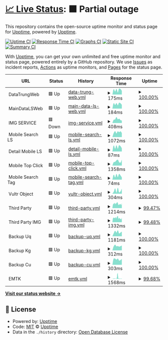 # [📈 Live Status](https://status.appixi.net): <!--live status--> **🟧 Partial outage**

This repository contains the open-source uptime monitor and status page for [Upptime](https://upptime.js.org), powered by [Upptime](https://github.com/upptime/upptime).

[![Uptime CI](https://github.com/uzumaki258/status/workflows/Uptime%20CI/badge.svg)](https://github.com/uzumaki258/status/actions?query=workflow%3A%22Uptime+CI%22)
[![Response Time CI](https://github.com/uzumaki258/status/workflows/Response%20Time%20CI/badge.svg)](https://github.com/uzumaki258/status/actions?query=workflow%3A%22Response+Time+CI%22)
[![Graphs CI](https://github.com/uzumaki258/status/workflows/Graphs%20CI/badge.svg)](https://github.com/uzumaki258/status/actions?query=workflow%3A%22Graphs+CI%22)
[![Static Site CI](https://github.com/uzumaki258/status/workflows/Static%20Site%20CI/badge.svg)](https://github.com/uzumaki258/status/actions?query=workflow%3A%22Static+Site+CI%22)
[![Summary CI](https://github.com/uzumaki258/status/workflows/Summary%20CI/badge.svg)](https://github.com/uzumaki258/status/actions?query=workflow%3A%22Summary+CI%22)

With [Upptime](https://upptime.js.org), you can get your own unlimited and free uptime monitor and status page, powered entirely by a GitHub repository. We use [Issues](https://github.com/upptime/upptime/issues) as incident reports, [Actions](https://github.com/uzumaki258/status/actions) as uptime monitors, and [Pages](https://status.appixi.net) for the status page.

<!--start: status pages-->
<!-- This summary is generated by Upptime (https://github.com/upptime/upptime) -->
<!-- Do not edit this manually, your changes will be overwritten -->
<!-- prettier-ignore -->
| URL | Status | History | Response Time | Uptime |
| --- | ------ | ------- | ------------- | ------ |
| <img alt="" src="https://icons.duckduckgo.com/ip3/null.ico" height="13"> DataTrungWeb | 🟩 Up | [data-trung-web.yml](https://github.com/uzumaki258/status/commits/HEAD/history/data-trung-web.yml) | <details><summary><img alt="Response time graph" src="./graphs/data-trung-web/response-time-week.png" height="20"> 175ms</summary><br><a href="https://status.appixi.net/history/data-trung-web"><img alt="Response time 205" src="https://img.shields.io/endpoint?url=https%3A%2F%2Fraw.githubusercontent.com%2Fuzumaki258%2Fstatus%2FHEAD%2Fapi%2Fdata-trung-web%2Fresponse-time.json"></a><br><a href="https://status.appixi.net/history/data-trung-web"><img alt="24-hour response time 145" src="https://img.shields.io/endpoint?url=https%3A%2F%2Fraw.githubusercontent.com%2Fuzumaki258%2Fstatus%2FHEAD%2Fapi%2Fdata-trung-web%2Fresponse-time-day.json"></a><br><a href="https://status.appixi.net/history/data-trung-web"><img alt="7-day response time 175" src="https://img.shields.io/endpoint?url=https%3A%2F%2Fraw.githubusercontent.com%2Fuzumaki258%2Fstatus%2FHEAD%2Fapi%2Fdata-trung-web%2Fresponse-time-week.json"></a><br><a href="https://status.appixi.net/history/data-trung-web"><img alt="30-day response time 215" src="https://img.shields.io/endpoint?url=https%3A%2F%2Fraw.githubusercontent.com%2Fuzumaki258%2Fstatus%2FHEAD%2Fapi%2Fdata-trung-web%2Fresponse-time-month.json"></a><br><a href="https://status.appixi.net/history/data-trung-web"><img alt="1-year response time 208" src="https://img.shields.io/endpoint?url=https%3A%2F%2Fraw.githubusercontent.com%2Fuzumaki258%2Fstatus%2FHEAD%2Fapi%2Fdata-trung-web%2Fresponse-time-year.json"></a></details> | <details><summary><a href="https://status.appixi.net/history/data-trung-web">100.00%</a></summary><a href="https://status.appixi.net/history/data-trung-web"><img alt="All-time uptime 100.00%" src="https://img.shields.io/endpoint?url=https%3A%2F%2Fraw.githubusercontent.com%2Fuzumaki258%2Fstatus%2FHEAD%2Fapi%2Fdata-trung-web%2Fuptime.json"></a><br><a href="https://status.appixi.net/history/data-trung-web"><img alt="24-hour uptime 100.00%" src="https://img.shields.io/endpoint?url=https%3A%2F%2Fraw.githubusercontent.com%2Fuzumaki258%2Fstatus%2FHEAD%2Fapi%2Fdata-trung-web%2Fuptime-day.json"></a><br><a href="https://status.appixi.net/history/data-trung-web"><img alt="7-day uptime 100.00%" src="https://img.shields.io/endpoint?url=https%3A%2F%2Fraw.githubusercontent.com%2Fuzumaki258%2Fstatus%2FHEAD%2Fapi%2Fdata-trung-web%2Fuptime-week.json"></a><br><a href="https://status.appixi.net/history/data-trung-web"><img alt="30-day uptime 100.00%" src="https://img.shields.io/endpoint?url=https%3A%2F%2Fraw.githubusercontent.com%2Fuzumaki258%2Fstatus%2FHEAD%2Fapi%2Fdata-trung-web%2Fuptime-month.json"></a><br><a href="https://status.appixi.net/history/data-trung-web"><img alt="1-year uptime 100.00%" src="https://img.shields.io/endpoint?url=https%3A%2F%2Fraw.githubusercontent.com%2Fuzumaki258%2Fstatus%2FHEAD%2Fapi%2Fdata-trung-web%2Fuptime-year.json"></a></details>
| <img alt="" src="https://icons.duckduckgo.com/ip3/null.ico" height="13"> MainDataLSWeb | 🟩 Up | [main-data-ls-web.yml](https://github.com/uzumaki258/status/commits/HEAD/history/main-data-ls-web.yml) | <details><summary><img alt="Response time graph" src="./graphs/main-data-ls-web/response-time-week.png" height="20"> 184ms</summary><br><a href="https://status.appixi.net/history/main-data-ls-web"><img alt="Response time 211" src="https://img.shields.io/endpoint?url=https%3A%2F%2Fraw.githubusercontent.com%2Fuzumaki258%2Fstatus%2FHEAD%2Fapi%2Fmain-data-ls-web%2Fresponse-time.json"></a><br><a href="https://status.appixi.net/history/main-data-ls-web"><img alt="24-hour response time 148" src="https://img.shields.io/endpoint?url=https%3A%2F%2Fraw.githubusercontent.com%2Fuzumaki258%2Fstatus%2FHEAD%2Fapi%2Fmain-data-ls-web%2Fresponse-time-day.json"></a><br><a href="https://status.appixi.net/history/main-data-ls-web"><img alt="7-day response time 184" src="https://img.shields.io/endpoint?url=https%3A%2F%2Fraw.githubusercontent.com%2Fuzumaki258%2Fstatus%2FHEAD%2Fapi%2Fmain-data-ls-web%2Fresponse-time-week.json"></a><br><a href="https://status.appixi.net/history/main-data-ls-web"><img alt="30-day response time 217" src="https://img.shields.io/endpoint?url=https%3A%2F%2Fraw.githubusercontent.com%2Fuzumaki258%2Fstatus%2FHEAD%2Fapi%2Fmain-data-ls-web%2Fresponse-time-month.json"></a><br><a href="https://status.appixi.net/history/main-data-ls-web"><img alt="1-year response time 216" src="https://img.shields.io/endpoint?url=https%3A%2F%2Fraw.githubusercontent.com%2Fuzumaki258%2Fstatus%2FHEAD%2Fapi%2Fmain-data-ls-web%2Fresponse-time-year.json"></a></details> | <details><summary><a href="https://status.appixi.net/history/main-data-ls-web">100.00%</a></summary><a href="https://status.appixi.net/history/main-data-ls-web"><img alt="All-time uptime 99.98%" src="https://img.shields.io/endpoint?url=https%3A%2F%2Fraw.githubusercontent.com%2Fuzumaki258%2Fstatus%2FHEAD%2Fapi%2Fmain-data-ls-web%2Fuptime.json"></a><br><a href="https://status.appixi.net/history/main-data-ls-web"><img alt="24-hour uptime 100.00%" src="https://img.shields.io/endpoint?url=https%3A%2F%2Fraw.githubusercontent.com%2Fuzumaki258%2Fstatus%2FHEAD%2Fapi%2Fmain-data-ls-web%2Fuptime-day.json"></a><br><a href="https://status.appixi.net/history/main-data-ls-web"><img alt="7-day uptime 100.00%" src="https://img.shields.io/endpoint?url=https%3A%2F%2Fraw.githubusercontent.com%2Fuzumaki258%2Fstatus%2FHEAD%2Fapi%2Fmain-data-ls-web%2Fuptime-week.json"></a><br><a href="https://status.appixi.net/history/main-data-ls-web"><img alt="30-day uptime 100.00%" src="https://img.shields.io/endpoint?url=https%3A%2F%2Fraw.githubusercontent.com%2Fuzumaki258%2Fstatus%2FHEAD%2Fapi%2Fmain-data-ls-web%2Fuptime-month.json"></a><br><a href="https://status.appixi.net/history/main-data-ls-web"><img alt="1-year uptime 100.00%" src="https://img.shields.io/endpoint?url=https%3A%2F%2Fraw.githubusercontent.com%2Fuzumaki258%2Fstatus%2FHEAD%2Fapi%2Fmain-data-ls-web%2Fuptime-year.json"></a></details>
| <img alt="" src="https://icons.duckduckgo.com/ip3/null.ico" height="13"> IMG SERVICE | 🟥 Down | [img-service.yml](https://github.com/uzumaki258/status/commits/HEAD/history/img-service.yml) | <details><summary><img alt="Response time graph" src="./graphs/img-service/response-time-week.png" height="20"> 408ms</summary><br><a href="https://status.appixi.net/history/img-service"><img alt="Response time 541" src="https://img.shields.io/endpoint?url=https%3A%2F%2Fraw.githubusercontent.com%2Fuzumaki258%2Fstatus%2FHEAD%2Fapi%2Fimg-service%2Fresponse-time.json"></a><br><a href="https://status.appixi.net/history/img-service"><img alt="24-hour response time 265" src="https://img.shields.io/endpoint?url=https%3A%2F%2Fraw.githubusercontent.com%2Fuzumaki258%2Fstatus%2FHEAD%2Fapi%2Fimg-service%2Fresponse-time-day.json"></a><br><a href="https://status.appixi.net/history/img-service"><img alt="7-day response time 408" src="https://img.shields.io/endpoint?url=https%3A%2F%2Fraw.githubusercontent.com%2Fuzumaki258%2Fstatus%2FHEAD%2Fapi%2Fimg-service%2Fresponse-time-week.json"></a><br><a href="https://status.appixi.net/history/img-service"><img alt="30-day response time 545" src="https://img.shields.io/endpoint?url=https%3A%2F%2Fraw.githubusercontent.com%2Fuzumaki258%2Fstatus%2FHEAD%2Fapi%2Fimg-service%2Fresponse-time-month.json"></a><br><a href="https://status.appixi.net/history/img-service"><img alt="1-year response time 544" src="https://img.shields.io/endpoint?url=https%3A%2F%2Fraw.githubusercontent.com%2Fuzumaki258%2Fstatus%2FHEAD%2Fapi%2Fimg-service%2Fresponse-time-year.json"></a></details> | <details><summary><a href="https://status.appixi.net/history/img-service">100.00%</a></summary><a href="https://status.appixi.net/history/img-service"><img alt="All-time uptime 99.97%" src="https://img.shields.io/endpoint?url=https%3A%2F%2Fraw.githubusercontent.com%2Fuzumaki258%2Fstatus%2FHEAD%2Fapi%2Fimg-service%2Fuptime.json"></a><br><a href="https://status.appixi.net/history/img-service"><img alt="24-hour uptime 99.99%" src="https://img.shields.io/endpoint?url=https%3A%2F%2Fraw.githubusercontent.com%2Fuzumaki258%2Fstatus%2FHEAD%2Fapi%2Fimg-service%2Fuptime-day.json"></a><br><a href="https://status.appixi.net/history/img-service"><img alt="7-day uptime 100.00%" src="https://img.shields.io/endpoint?url=https%3A%2F%2Fraw.githubusercontent.com%2Fuzumaki258%2Fstatus%2FHEAD%2Fapi%2Fimg-service%2Fuptime-week.json"></a><br><a href="https://status.appixi.net/history/img-service"><img alt="30-day uptime 99.95%" src="https://img.shields.io/endpoint?url=https%3A%2F%2Fraw.githubusercontent.com%2Fuzumaki258%2Fstatus%2FHEAD%2Fapi%2Fimg-service%2Fuptime-month.json"></a><br><a href="https://status.appixi.net/history/img-service"><img alt="1-year uptime 99.99%" src="https://img.shields.io/endpoint?url=https%3A%2F%2Fraw.githubusercontent.com%2Fuzumaki258%2Fstatus%2FHEAD%2Fapi%2Fimg-service%2Fuptime-year.json"></a></details>
| <img alt="" src="https://icons.duckduckgo.com/ip3/null.ico" height="13"> Mobile Search LS | 🟩 Up | [mobile-search-ls.yml](https://github.com/uzumaki258/status/commits/HEAD/history/mobile-search-ls.yml) | <details><summary><img alt="Response time graph" src="./graphs/mobile-search-ls/response-time-week.png" height="20"> 1072ms</summary><br><a href="https://status.appixi.net/history/mobile-search-ls"><img alt="Response time 829" src="https://img.shields.io/endpoint?url=https%3A%2F%2Fraw.githubusercontent.com%2Fuzumaki258%2Fstatus%2FHEAD%2Fapi%2Fmobile-search-ls%2Fresponse-time.json"></a><br><a href="https://status.appixi.net/history/mobile-search-ls"><img alt="24-hour response time 888" src="https://img.shields.io/endpoint?url=https%3A%2F%2Fraw.githubusercontent.com%2Fuzumaki258%2Fstatus%2FHEAD%2Fapi%2Fmobile-search-ls%2Fresponse-time-day.json"></a><br><a href="https://status.appixi.net/history/mobile-search-ls"><img alt="7-day response time 1072" src="https://img.shields.io/endpoint?url=https%3A%2F%2Fraw.githubusercontent.com%2Fuzumaki258%2Fstatus%2FHEAD%2Fapi%2Fmobile-search-ls%2Fresponse-time-week.json"></a><br><a href="https://status.appixi.net/history/mobile-search-ls"><img alt="30-day response time 508" src="https://img.shields.io/endpoint?url=https%3A%2F%2Fraw.githubusercontent.com%2Fuzumaki258%2Fstatus%2FHEAD%2Fapi%2Fmobile-search-ls%2Fresponse-time-month.json"></a><br><a href="https://status.appixi.net/history/mobile-search-ls"><img alt="1-year response time 553" src="https://img.shields.io/endpoint?url=https%3A%2F%2Fraw.githubusercontent.com%2Fuzumaki258%2Fstatus%2FHEAD%2Fapi%2Fmobile-search-ls%2Fresponse-time-year.json"></a></details> | <details><summary><a href="https://status.appixi.net/history/mobile-search-ls">100.00%</a></summary><a href="https://status.appixi.net/history/mobile-search-ls"><img alt="All-time uptime 63.28%" src="https://img.shields.io/endpoint?url=https%3A%2F%2Fraw.githubusercontent.com%2Fuzumaki258%2Fstatus%2FHEAD%2Fapi%2Fmobile-search-ls%2Fuptime.json"></a><br><a href="https://status.appixi.net/history/mobile-search-ls"><img alt="24-hour uptime 100.00%" src="https://img.shields.io/endpoint?url=https%3A%2F%2Fraw.githubusercontent.com%2Fuzumaki258%2Fstatus%2FHEAD%2Fapi%2Fmobile-search-ls%2Fuptime-day.json"></a><br><a href="https://status.appixi.net/history/mobile-search-ls"><img alt="7-day uptime 100.00%" src="https://img.shields.io/endpoint?url=https%3A%2F%2Fraw.githubusercontent.com%2Fuzumaki258%2Fstatus%2FHEAD%2Fapi%2Fmobile-search-ls%2Fuptime-week.json"></a><br><a href="https://status.appixi.net/history/mobile-search-ls"><img alt="30-day uptime 24.23%" src="https://img.shields.io/endpoint?url=https%3A%2F%2Fraw.githubusercontent.com%2Fuzumaki258%2Fstatus%2FHEAD%2Fapi%2Fmobile-search-ls%2Fuptime-month.json"></a><br><a href="https://status.appixi.net/history/mobile-search-ls"><img alt="1-year uptime 56.50%" src="https://img.shields.io/endpoint?url=https%3A%2F%2Fraw.githubusercontent.com%2Fuzumaki258%2Fstatus%2FHEAD%2Fapi%2Fmobile-search-ls%2Fuptime-year.json"></a></details>
| <img alt="" src="https://icons.duckduckgo.com/ip3/null.ico" height="13"> Detail Mobile LS | 🟩 Up | [detail-mobile-ls.yml](https://github.com/uzumaki258/status/commits/HEAD/history/detail-mobile-ls.yml) | <details><summary><img alt="Response time graph" src="./graphs/detail-mobile-ls/response-time-week.png" height="20"> 87ms</summary><br><a href="https://status.appixi.net/history/detail-mobile-ls"><img alt="Response time 93" src="https://img.shields.io/endpoint?url=https%3A%2F%2Fraw.githubusercontent.com%2Fuzumaki258%2Fstatus%2FHEAD%2Fapi%2Fdetail-mobile-ls%2Fresponse-time.json"></a><br><a href="https://status.appixi.net/history/detail-mobile-ls"><img alt="24-hour response time 59" src="https://img.shields.io/endpoint?url=https%3A%2F%2Fraw.githubusercontent.com%2Fuzumaki258%2Fstatus%2FHEAD%2Fapi%2Fdetail-mobile-ls%2Fresponse-time-day.json"></a><br><a href="https://status.appixi.net/history/detail-mobile-ls"><img alt="7-day response time 87" src="https://img.shields.io/endpoint?url=https%3A%2F%2Fraw.githubusercontent.com%2Fuzumaki258%2Fstatus%2FHEAD%2Fapi%2Fdetail-mobile-ls%2Fresponse-time-week.json"></a><br><a href="https://status.appixi.net/history/detail-mobile-ls"><img alt="30-day response time 90" src="https://img.shields.io/endpoint?url=https%3A%2F%2Fraw.githubusercontent.com%2Fuzumaki258%2Fstatus%2FHEAD%2Fapi%2Fdetail-mobile-ls%2Fresponse-time-month.json"></a><br><a href="https://status.appixi.net/history/detail-mobile-ls"><img alt="1-year response time 93" src="https://img.shields.io/endpoint?url=https%3A%2F%2Fraw.githubusercontent.com%2Fuzumaki258%2Fstatus%2FHEAD%2Fapi%2Fdetail-mobile-ls%2Fresponse-time-year.json"></a></details> | <details><summary><a href="https://status.appixi.net/history/detail-mobile-ls">100.00%</a></summary><a href="https://status.appixi.net/history/detail-mobile-ls"><img alt="All-time uptime 55.73%" src="https://img.shields.io/endpoint?url=https%3A%2F%2Fraw.githubusercontent.com%2Fuzumaki258%2Fstatus%2FHEAD%2Fapi%2Fdetail-mobile-ls%2Fuptime.json"></a><br><a href="https://status.appixi.net/history/detail-mobile-ls"><img alt="24-hour uptime 100.00%" src="https://img.shields.io/endpoint?url=https%3A%2F%2Fraw.githubusercontent.com%2Fuzumaki258%2Fstatus%2FHEAD%2Fapi%2Fdetail-mobile-ls%2Fuptime-day.json"></a><br><a href="https://status.appixi.net/history/detail-mobile-ls"><img alt="7-day uptime 100.00%" src="https://img.shields.io/endpoint?url=https%3A%2F%2Fraw.githubusercontent.com%2Fuzumaki258%2Fstatus%2FHEAD%2Fapi%2Fdetail-mobile-ls%2Fuptime-week.json"></a><br><a href="https://status.appixi.net/history/detail-mobile-ls"><img alt="30-day uptime 24.23%" src="https://img.shields.io/endpoint?url=https%3A%2F%2Fraw.githubusercontent.com%2Fuzumaki258%2Fstatus%2FHEAD%2Fapi%2Fdetail-mobile-ls%2Fuptime-month.json"></a><br><a href="https://status.appixi.net/history/detail-mobile-ls"><img alt="1-year uptime 55.73%" src="https://img.shields.io/endpoint?url=https%3A%2F%2Fraw.githubusercontent.com%2Fuzumaki258%2Fstatus%2FHEAD%2Fapi%2Fdetail-mobile-ls%2Fuptime-year.json"></a></details>
| <img alt="" src="https://icons.duckduckgo.com/ip3/null.ico" height="13"> Mobile Top Click | 🟩 Up | [mobile-top-click.yml](https://github.com/uzumaki258/status/commits/HEAD/history/mobile-top-click.yml) | <details><summary><img alt="Response time graph" src="./graphs/mobile-top-click/response-time-week.png" height="20"> 1358ms</summary><br><a href="https://status.appixi.net/history/mobile-top-click"><img alt="Response time 517" src="https://img.shields.io/endpoint?url=https%3A%2F%2Fraw.githubusercontent.com%2Fuzumaki258%2Fstatus%2FHEAD%2Fapi%2Fmobile-top-click%2Fresponse-time.json"></a><br><a href="https://status.appixi.net/history/mobile-top-click"><img alt="24-hour response time 1853" src="https://img.shields.io/endpoint?url=https%3A%2F%2Fraw.githubusercontent.com%2Fuzumaki258%2Fstatus%2FHEAD%2Fapi%2Fmobile-top-click%2Fresponse-time-day.json"></a><br><a href="https://status.appixi.net/history/mobile-top-click"><img alt="7-day response time 1358" src="https://img.shields.io/endpoint?url=https%3A%2F%2Fraw.githubusercontent.com%2Fuzumaki258%2Fstatus%2FHEAD%2Fapi%2Fmobile-top-click%2Fresponse-time-week.json"></a><br><a href="https://status.appixi.net/history/mobile-top-click"><img alt="30-day response time 530" src="https://img.shields.io/endpoint?url=https%3A%2F%2Fraw.githubusercontent.com%2Fuzumaki258%2Fstatus%2FHEAD%2Fapi%2Fmobile-top-click%2Fresponse-time-month.json"></a><br><a href="https://status.appixi.net/history/mobile-top-click"><img alt="1-year response time 517" src="https://img.shields.io/endpoint?url=https%3A%2F%2Fraw.githubusercontent.com%2Fuzumaki258%2Fstatus%2FHEAD%2Fapi%2Fmobile-top-click%2Fresponse-time-year.json"></a></details> | <details><summary><a href="https://status.appixi.net/history/mobile-top-click">100.00%</a></summary><a href="https://status.appixi.net/history/mobile-top-click"><img alt="All-time uptime 51.59%" src="https://img.shields.io/endpoint?url=https%3A%2F%2Fraw.githubusercontent.com%2Fuzumaki258%2Fstatus%2FHEAD%2Fapi%2Fmobile-top-click%2Fuptime.json"></a><br><a href="https://status.appixi.net/history/mobile-top-click"><img alt="24-hour uptime 100.00%" src="https://img.shields.io/endpoint?url=https%3A%2F%2Fraw.githubusercontent.com%2Fuzumaki258%2Fstatus%2FHEAD%2Fapi%2Fmobile-top-click%2Fuptime-day.json"></a><br><a href="https://status.appixi.net/history/mobile-top-click"><img alt="7-day uptime 100.00%" src="https://img.shields.io/endpoint?url=https%3A%2F%2Fraw.githubusercontent.com%2Fuzumaki258%2Fstatus%2FHEAD%2Fapi%2Fmobile-top-click%2Fuptime-week.json"></a><br><a href="https://status.appixi.net/history/mobile-top-click"><img alt="30-day uptime 24.23%" src="https://img.shields.io/endpoint?url=https%3A%2F%2Fraw.githubusercontent.com%2Fuzumaki258%2Fstatus%2FHEAD%2Fapi%2Fmobile-top-click%2Fuptime-month.json"></a><br><a href="https://status.appixi.net/history/mobile-top-click"><img alt="1-year uptime 51.59%" src="https://img.shields.io/endpoint?url=https%3A%2F%2Fraw.githubusercontent.com%2Fuzumaki258%2Fstatus%2FHEAD%2Fapi%2Fmobile-top-click%2Fuptime-year.json"></a></details>
| <img alt="" src="https://icons.duckduckgo.com/ip3/null.ico" height="13"> Mobile Search Tag | 🟩 Up | [mobile-search-tag.yml](https://github.com/uzumaki258/status/commits/HEAD/history/mobile-search-tag.yml) | <details><summary><img alt="Response time graph" src="./graphs/mobile-search-tag/response-time-week.png" height="20"> 74ms</summary><br><a href="https://status.appixi.net/history/mobile-search-tag"><img alt="Response time 152" src="https://img.shields.io/endpoint?url=https%3A%2F%2Fraw.githubusercontent.com%2Fuzumaki258%2Fstatus%2FHEAD%2Fapi%2Fmobile-search-tag%2Fresponse-time.json"></a><br><a href="https://status.appixi.net/history/mobile-search-tag"><img alt="24-hour response time 41" src="https://img.shields.io/endpoint?url=https%3A%2F%2Fraw.githubusercontent.com%2Fuzumaki258%2Fstatus%2FHEAD%2Fapi%2Fmobile-search-tag%2Fresponse-time-day.json"></a><br><a href="https://status.appixi.net/history/mobile-search-tag"><img alt="7-day response time 74" src="https://img.shields.io/endpoint?url=https%3A%2F%2Fraw.githubusercontent.com%2Fuzumaki258%2Fstatus%2FHEAD%2Fapi%2Fmobile-search-tag%2Fresponse-time-week.json"></a><br><a href="https://status.appixi.net/history/mobile-search-tag"><img alt="30-day response time 91" src="https://img.shields.io/endpoint?url=https%3A%2F%2Fraw.githubusercontent.com%2Fuzumaki258%2Fstatus%2FHEAD%2Fapi%2Fmobile-search-tag%2Fresponse-time-month.json"></a><br><a href="https://status.appixi.net/history/mobile-search-tag"><img alt="1-year response time 152" src="https://img.shields.io/endpoint?url=https%3A%2F%2Fraw.githubusercontent.com%2Fuzumaki258%2Fstatus%2FHEAD%2Fapi%2Fmobile-search-tag%2Fresponse-time-year.json"></a></details> | <details><summary><a href="https://status.appixi.net/history/mobile-search-tag">100.00%</a></summary><a href="https://status.appixi.net/history/mobile-search-tag"><img alt="All-time uptime 51.60%" src="https://img.shields.io/endpoint?url=https%3A%2F%2Fraw.githubusercontent.com%2Fuzumaki258%2Fstatus%2FHEAD%2Fapi%2Fmobile-search-tag%2Fuptime.json"></a><br><a href="https://status.appixi.net/history/mobile-search-tag"><img alt="24-hour uptime 100.00%" src="https://img.shields.io/endpoint?url=https%3A%2F%2Fraw.githubusercontent.com%2Fuzumaki258%2Fstatus%2FHEAD%2Fapi%2Fmobile-search-tag%2Fuptime-day.json"></a><br><a href="https://status.appixi.net/history/mobile-search-tag"><img alt="7-day uptime 100.00%" src="https://img.shields.io/endpoint?url=https%3A%2F%2Fraw.githubusercontent.com%2Fuzumaki258%2Fstatus%2FHEAD%2Fapi%2Fmobile-search-tag%2Fuptime-week.json"></a><br><a href="https://status.appixi.net/history/mobile-search-tag"><img alt="30-day uptime 24.23%" src="https://img.shields.io/endpoint?url=https%3A%2F%2Fraw.githubusercontent.com%2Fuzumaki258%2Fstatus%2FHEAD%2Fapi%2Fmobile-search-tag%2Fuptime-month.json"></a><br><a href="https://status.appixi.net/history/mobile-search-tag"><img alt="1-year uptime 51.60%" src="https://img.shields.io/endpoint?url=https%3A%2F%2Fraw.githubusercontent.com%2Fuzumaki258%2Fstatus%2FHEAD%2Fapi%2Fmobile-search-tag%2Fuptime-year.json"></a></details>
| <img alt="" src="https://icons.duckduckgo.com/ip3/null.ico" height="13"> Vultr Object | 🟩 Up | [vultr-object.yml](https://github.com/uzumaki258/status/commits/HEAD/history/vultr-object.yml) | <details><summary><img alt="Response time graph" src="./graphs/vultr-object/response-time-week.png" height="20"> 304ms</summary><br><a href="https://status.appixi.net/history/vultr-object"><img alt="Response time 1832" src="https://img.shields.io/endpoint?url=https%3A%2F%2Fraw.githubusercontent.com%2Fuzumaki258%2Fstatus%2FHEAD%2Fapi%2Fvultr-object%2Fresponse-time.json"></a><br><a href="https://status.appixi.net/history/vultr-object"><img alt="24-hour response time 477" src="https://img.shields.io/endpoint?url=https%3A%2F%2Fraw.githubusercontent.com%2Fuzumaki258%2Fstatus%2FHEAD%2Fapi%2Fvultr-object%2Fresponse-time-day.json"></a><br><a href="https://status.appixi.net/history/vultr-object"><img alt="7-day response time 304" src="https://img.shields.io/endpoint?url=https%3A%2F%2Fraw.githubusercontent.com%2Fuzumaki258%2Fstatus%2FHEAD%2Fapi%2Fvultr-object%2Fresponse-time-week.json"></a><br><a href="https://status.appixi.net/history/vultr-object"><img alt="30-day response time 304" src="https://img.shields.io/endpoint?url=https%3A%2F%2Fraw.githubusercontent.com%2Fuzumaki258%2Fstatus%2FHEAD%2Fapi%2Fvultr-object%2Fresponse-time-month.json"></a><br><a href="https://status.appixi.net/history/vultr-object"><img alt="1-year response time 1978" src="https://img.shields.io/endpoint?url=https%3A%2F%2Fraw.githubusercontent.com%2Fuzumaki258%2Fstatus%2FHEAD%2Fapi%2Fvultr-object%2Fresponse-time-year.json"></a></details> | <details><summary><a href="https://status.appixi.net/history/vultr-object">100.00%</a></summary><a href="https://status.appixi.net/history/vultr-object"><img alt="All-time uptime 96.48%" src="https://img.shields.io/endpoint?url=https%3A%2F%2Fraw.githubusercontent.com%2Fuzumaki258%2Fstatus%2FHEAD%2Fapi%2Fvultr-object%2Fuptime.json"></a><br><a href="https://status.appixi.net/history/vultr-object"><img alt="24-hour uptime 100.00%" src="https://img.shields.io/endpoint?url=https%3A%2F%2Fraw.githubusercontent.com%2Fuzumaki258%2Fstatus%2FHEAD%2Fapi%2Fvultr-object%2Fuptime-day.json"></a><br><a href="https://status.appixi.net/history/vultr-object"><img alt="7-day uptime 100.00%" src="https://img.shields.io/endpoint?url=https%3A%2F%2Fraw.githubusercontent.com%2Fuzumaki258%2Fstatus%2FHEAD%2Fapi%2Fvultr-object%2Fuptime-week.json"></a><br><a href="https://status.appixi.net/history/vultr-object"><img alt="30-day uptime 99.65%" src="https://img.shields.io/endpoint?url=https%3A%2F%2Fraw.githubusercontent.com%2Fuzumaki258%2Fstatus%2FHEAD%2Fapi%2Fvultr-object%2Fuptime-month.json"></a><br><a href="https://status.appixi.net/history/vultr-object"><img alt="1-year uptime 95.82%" src="https://img.shields.io/endpoint?url=https%3A%2F%2Fraw.githubusercontent.com%2Fuzumaki258%2Fstatus%2FHEAD%2Fapi%2Fvultr-object%2Fuptime-year.json"></a></details>
| <img alt="" src="https://icons.duckduckgo.com/ip3/null.ico" height="13"> Third Party | 🟩 Up | [third-party.yml](https://github.com/uzumaki258/status/commits/HEAD/history/third-party.yml) | <details><summary><img alt="Response time graph" src="./graphs/third-party/response-time-week.png" height="20"> 1214ms</summary><br><a href="https://status.appixi.net/history/third-party"><img alt="Response time 1299" src="https://img.shields.io/endpoint?url=https%3A%2F%2Fraw.githubusercontent.com%2Fuzumaki258%2Fstatus%2FHEAD%2Fapi%2Fthird-party%2Fresponse-time.json"></a><br><a href="https://status.appixi.net/history/third-party"><img alt="24-hour response time 1106" src="https://img.shields.io/endpoint?url=https%3A%2F%2Fraw.githubusercontent.com%2Fuzumaki258%2Fstatus%2FHEAD%2Fapi%2Fthird-party%2Fresponse-time-day.json"></a><br><a href="https://status.appixi.net/history/third-party"><img alt="7-day response time 1214" src="https://img.shields.io/endpoint?url=https%3A%2F%2Fraw.githubusercontent.com%2Fuzumaki258%2Fstatus%2FHEAD%2Fapi%2Fthird-party%2Fresponse-time-week.json"></a><br><a href="https://status.appixi.net/history/third-party"><img alt="30-day response time 1185" src="https://img.shields.io/endpoint?url=https%3A%2F%2Fraw.githubusercontent.com%2Fuzumaki258%2Fstatus%2FHEAD%2Fapi%2Fthird-party%2Fresponse-time-month.json"></a><br><a href="https://status.appixi.net/history/third-party"><img alt="1-year response time 1298" src="https://img.shields.io/endpoint?url=https%3A%2F%2Fraw.githubusercontent.com%2Fuzumaki258%2Fstatus%2FHEAD%2Fapi%2Fthird-party%2Fresponse-time-year.json"></a></details> | <details><summary><a href="https://status.appixi.net/history/third-party">99.47%</a></summary><a href="https://status.appixi.net/history/third-party"><img alt="All-time uptime 99.60%" src="https://img.shields.io/endpoint?url=https%3A%2F%2Fraw.githubusercontent.com%2Fuzumaki258%2Fstatus%2FHEAD%2Fapi%2Fthird-party%2Fuptime.json"></a><br><a href="https://status.appixi.net/history/third-party"><img alt="24-hour uptime 100.00%" src="https://img.shields.io/endpoint?url=https%3A%2F%2Fraw.githubusercontent.com%2Fuzumaki258%2Fstatus%2FHEAD%2Fapi%2Fthird-party%2Fuptime-day.json"></a><br><a href="https://status.appixi.net/history/third-party"><img alt="7-day uptime 99.47%" src="https://img.shields.io/endpoint?url=https%3A%2F%2Fraw.githubusercontent.com%2Fuzumaki258%2Fstatus%2FHEAD%2Fapi%2Fthird-party%2Fuptime-week.json"></a><br><a href="https://status.appixi.net/history/third-party"><img alt="30-day uptime 98.67%" src="https://img.shields.io/endpoint?url=https%3A%2F%2Fraw.githubusercontent.com%2Fuzumaki258%2Fstatus%2FHEAD%2Fapi%2Fthird-party%2Fuptime-month.json"></a><br><a href="https://status.appixi.net/history/third-party"><img alt="1-year uptime 99.52%" src="https://img.shields.io/endpoint?url=https%3A%2F%2Fraw.githubusercontent.com%2Fuzumaki258%2Fstatus%2FHEAD%2Fapi%2Fthird-party%2Fuptime-year.json"></a></details>
| <img alt="" src="https://icons.duckduckgo.com/ip3/null.ico" height="13"> Third Party IMG | 🟩 Up | [third-party-img.yml](https://github.com/uzumaki258/status/commits/HEAD/history/third-party-img.yml) | <details><summary><img alt="Response time graph" src="./graphs/third-party-img/response-time-week.png" height="20"> 1332ms</summary><br><a href="https://status.appixi.net/history/third-party-img"><img alt="Response time 1300" src="https://img.shields.io/endpoint?url=https%3A%2F%2Fraw.githubusercontent.com%2Fuzumaki258%2Fstatus%2FHEAD%2Fapi%2Fthird-party-img%2Fresponse-time.json"></a><br><a href="https://status.appixi.net/history/third-party-img"><img alt="24-hour response time 1159" src="https://img.shields.io/endpoint?url=https%3A%2F%2Fraw.githubusercontent.com%2Fuzumaki258%2Fstatus%2FHEAD%2Fapi%2Fthird-party-img%2Fresponse-time-day.json"></a><br><a href="https://status.appixi.net/history/third-party-img"><img alt="7-day response time 1332" src="https://img.shields.io/endpoint?url=https%3A%2F%2Fraw.githubusercontent.com%2Fuzumaki258%2Fstatus%2FHEAD%2Fapi%2Fthird-party-img%2Fresponse-time-week.json"></a><br><a href="https://status.appixi.net/history/third-party-img"><img alt="30-day response time 1298" src="https://img.shields.io/endpoint?url=https%3A%2F%2Fraw.githubusercontent.com%2Fuzumaki258%2Fstatus%2FHEAD%2Fapi%2Fthird-party-img%2Fresponse-time-month.json"></a><br><a href="https://status.appixi.net/history/third-party-img"><img alt="1-year response time 1297" src="https://img.shields.io/endpoint?url=https%3A%2F%2Fraw.githubusercontent.com%2Fuzumaki258%2Fstatus%2FHEAD%2Fapi%2Fthird-party-img%2Fresponse-time-year.json"></a></details> | <details><summary><a href="https://status.appixi.net/history/third-party-img">99.48%</a></summary><a href="https://status.appixi.net/history/third-party-img"><img alt="All-time uptime 99.61%" src="https://img.shields.io/endpoint?url=https%3A%2F%2Fraw.githubusercontent.com%2Fuzumaki258%2Fstatus%2FHEAD%2Fapi%2Fthird-party-img%2Fuptime.json"></a><br><a href="https://status.appixi.net/history/third-party-img"><img alt="24-hour uptime 100.00%" src="https://img.shields.io/endpoint?url=https%3A%2F%2Fraw.githubusercontent.com%2Fuzumaki258%2Fstatus%2FHEAD%2Fapi%2Fthird-party-img%2Fuptime-day.json"></a><br><a href="https://status.appixi.net/history/third-party-img"><img alt="7-day uptime 99.48%" src="https://img.shields.io/endpoint?url=https%3A%2F%2Fraw.githubusercontent.com%2Fuzumaki258%2Fstatus%2FHEAD%2Fapi%2Fthird-party-img%2Fuptime-week.json"></a><br><a href="https://status.appixi.net/history/third-party-img"><img alt="30-day uptime 98.73%" src="https://img.shields.io/endpoint?url=https%3A%2F%2Fraw.githubusercontent.com%2Fuzumaki258%2Fstatus%2FHEAD%2Fapi%2Fthird-party-img%2Fuptime-month.json"></a><br><a href="https://status.appixi.net/history/third-party-img"><img alt="1-year uptime 99.54%" src="https://img.shields.io/endpoint?url=https%3A%2F%2Fraw.githubusercontent.com%2Fuzumaki258%2Fstatus%2FHEAD%2Fapi%2Fthird-party-img%2Fuptime-year.json"></a></details>
| <img alt="" src="https://icons.duckduckgo.com/ip3/null.ico" height="13"> Backup Uq | 🟩 Up | [backup-uq.yml](https://github.com/uzumaki258/status/commits/HEAD/history/backup-uq.yml) | <details><summary><img alt="Response time graph" src="./graphs/backup-uq/response-time-week.png" height="20"> 1181ms</summary><br><a href="https://status.appixi.net/history/backup-uq"><img alt="Response time 1065" src="https://img.shields.io/endpoint?url=https%3A%2F%2Fraw.githubusercontent.com%2Fuzumaki258%2Fstatus%2FHEAD%2Fapi%2Fbackup-uq%2Fresponse-time.json"></a><br><a href="https://status.appixi.net/history/backup-uq"><img alt="24-hour response time 1318" src="https://img.shields.io/endpoint?url=https%3A%2F%2Fraw.githubusercontent.com%2Fuzumaki258%2Fstatus%2FHEAD%2Fapi%2Fbackup-uq%2Fresponse-time-day.json"></a><br><a href="https://status.appixi.net/history/backup-uq"><img alt="7-day response time 1181" src="https://img.shields.io/endpoint?url=https%3A%2F%2Fraw.githubusercontent.com%2Fuzumaki258%2Fstatus%2FHEAD%2Fapi%2Fbackup-uq%2Fresponse-time-week.json"></a><br><a href="https://status.appixi.net/history/backup-uq"><img alt="30-day response time 1058" src="https://img.shields.io/endpoint?url=https%3A%2F%2Fraw.githubusercontent.com%2Fuzumaki258%2Fstatus%2FHEAD%2Fapi%2Fbackup-uq%2Fresponse-time-month.json"></a><br><a href="https://status.appixi.net/history/backup-uq"><img alt="1-year response time 1065" src="https://img.shields.io/endpoint?url=https%3A%2F%2Fraw.githubusercontent.com%2Fuzumaki258%2Fstatus%2FHEAD%2Fapi%2Fbackup-uq%2Fresponse-time-year.json"></a></details> | <details><summary><a href="https://status.appixi.net/history/backup-uq">100.00%</a></summary><a href="https://status.appixi.net/history/backup-uq"><img alt="All-time uptime 99.97%" src="https://img.shields.io/endpoint?url=https%3A%2F%2Fraw.githubusercontent.com%2Fuzumaki258%2Fstatus%2FHEAD%2Fapi%2Fbackup-uq%2Fuptime.json"></a><br><a href="https://status.appixi.net/history/backup-uq"><img alt="24-hour uptime 100.00%" src="https://img.shields.io/endpoint?url=https%3A%2F%2Fraw.githubusercontent.com%2Fuzumaki258%2Fstatus%2FHEAD%2Fapi%2Fbackup-uq%2Fuptime-day.json"></a><br><a href="https://status.appixi.net/history/backup-uq"><img alt="7-day uptime 100.00%" src="https://img.shields.io/endpoint?url=https%3A%2F%2Fraw.githubusercontent.com%2Fuzumaki258%2Fstatus%2FHEAD%2Fapi%2Fbackup-uq%2Fuptime-week.json"></a><br><a href="https://status.appixi.net/history/backup-uq"><img alt="30-day uptime 100.00%" src="https://img.shields.io/endpoint?url=https%3A%2F%2Fraw.githubusercontent.com%2Fuzumaki258%2Fstatus%2FHEAD%2Fapi%2Fbackup-uq%2Fuptime-month.json"></a><br><a href="https://status.appixi.net/history/backup-uq"><img alt="1-year uptime 99.97%" src="https://img.shields.io/endpoint?url=https%3A%2F%2Fraw.githubusercontent.com%2Fuzumaki258%2Fstatus%2FHEAD%2Fapi%2Fbackup-uq%2Fuptime-year.json"></a></details>
| <img alt="" src="https://icons.duckduckgo.com/ip3/null.ico" height="13"> Backup Kg | 🟩 Up | [backup-kg.yml](https://github.com/uzumaki258/status/commits/HEAD/history/backup-kg.yml) | <details><summary><img alt="Response time graph" src="./graphs/backup-kg/response-time-week.png" height="20"> 312ms</summary><br><a href="https://status.appixi.net/history/backup-kg"><img alt="Response time 350" src="https://img.shields.io/endpoint?url=https%3A%2F%2Fraw.githubusercontent.com%2Fuzumaki258%2Fstatus%2FHEAD%2Fapi%2Fbackup-kg%2Fresponse-time.json"></a><br><a href="https://status.appixi.net/history/backup-kg"><img alt="24-hour response time 346" src="https://img.shields.io/endpoint?url=https%3A%2F%2Fraw.githubusercontent.com%2Fuzumaki258%2Fstatus%2FHEAD%2Fapi%2Fbackup-kg%2Fresponse-time-day.json"></a><br><a href="https://status.appixi.net/history/backup-kg"><img alt="7-day response time 312" src="https://img.shields.io/endpoint?url=https%3A%2F%2Fraw.githubusercontent.com%2Fuzumaki258%2Fstatus%2FHEAD%2Fapi%2Fbackup-kg%2Fresponse-time-week.json"></a><br><a href="https://status.appixi.net/history/backup-kg"><img alt="30-day response time 303" src="https://img.shields.io/endpoint?url=https%3A%2F%2Fraw.githubusercontent.com%2Fuzumaki258%2Fstatus%2FHEAD%2Fapi%2Fbackup-kg%2Fresponse-time-month.json"></a><br><a href="https://status.appixi.net/history/backup-kg"><img alt="1-year response time 350" src="https://img.shields.io/endpoint?url=https%3A%2F%2Fraw.githubusercontent.com%2Fuzumaki258%2Fstatus%2FHEAD%2Fapi%2Fbackup-kg%2Fresponse-time-year.json"></a></details> | <details><summary><a href="https://status.appixi.net/history/backup-kg">100.00%</a></summary><a href="https://status.appixi.net/history/backup-kg"><img alt="All-time uptime 99.98%" src="https://img.shields.io/endpoint?url=https%3A%2F%2Fraw.githubusercontent.com%2Fuzumaki258%2Fstatus%2FHEAD%2Fapi%2Fbackup-kg%2Fuptime.json"></a><br><a href="https://status.appixi.net/history/backup-kg"><img alt="24-hour uptime 100.00%" src="https://img.shields.io/endpoint?url=https%3A%2F%2Fraw.githubusercontent.com%2Fuzumaki258%2Fstatus%2FHEAD%2Fapi%2Fbackup-kg%2Fuptime-day.json"></a><br><a href="https://status.appixi.net/history/backup-kg"><img alt="7-day uptime 100.00%" src="https://img.shields.io/endpoint?url=https%3A%2F%2Fraw.githubusercontent.com%2Fuzumaki258%2Fstatus%2FHEAD%2Fapi%2Fbackup-kg%2Fuptime-week.json"></a><br><a href="https://status.appixi.net/history/backup-kg"><img alt="30-day uptime 100.00%" src="https://img.shields.io/endpoint?url=https%3A%2F%2Fraw.githubusercontent.com%2Fuzumaki258%2Fstatus%2FHEAD%2Fapi%2Fbackup-kg%2Fuptime-month.json"></a><br><a href="https://status.appixi.net/history/backup-kg"><img alt="1-year uptime 99.98%" src="https://img.shields.io/endpoint?url=https%3A%2F%2Fraw.githubusercontent.com%2Fuzumaki258%2Fstatus%2FHEAD%2Fapi%2Fbackup-kg%2Fuptime-year.json"></a></details>
| <img alt="" src="https://icons.duckduckgo.com/ip3/null.ico" height="13"> Backup Cu | 🟩 Up | [backup-cu.yml](https://github.com/uzumaki258/status/commits/HEAD/history/backup-cu.yml) | <details><summary><img alt="Response time graph" src="./graphs/backup-cu/response-time-week.png" height="20"> 303ms</summary><br><a href="https://status.appixi.net/history/backup-cu"><img alt="Response time 307" src="https://img.shields.io/endpoint?url=https%3A%2F%2Fraw.githubusercontent.com%2Fuzumaki258%2Fstatus%2FHEAD%2Fapi%2Fbackup-cu%2Fresponse-time.json"></a><br><a href="https://status.appixi.net/history/backup-cu"><img alt="24-hour response time 321" src="https://img.shields.io/endpoint?url=https%3A%2F%2Fraw.githubusercontent.com%2Fuzumaki258%2Fstatus%2FHEAD%2Fapi%2Fbackup-cu%2Fresponse-time-day.json"></a><br><a href="https://status.appixi.net/history/backup-cu"><img alt="7-day response time 303" src="https://img.shields.io/endpoint?url=https%3A%2F%2Fraw.githubusercontent.com%2Fuzumaki258%2Fstatus%2FHEAD%2Fapi%2Fbackup-cu%2Fresponse-time-week.json"></a><br><a href="https://status.appixi.net/history/backup-cu"><img alt="30-day response time 287" src="https://img.shields.io/endpoint?url=https%3A%2F%2Fraw.githubusercontent.com%2Fuzumaki258%2Fstatus%2FHEAD%2Fapi%2Fbackup-cu%2Fresponse-time-month.json"></a><br><a href="https://status.appixi.net/history/backup-cu"><img alt="1-year response time 307" src="https://img.shields.io/endpoint?url=https%3A%2F%2Fraw.githubusercontent.com%2Fuzumaki258%2Fstatus%2FHEAD%2Fapi%2Fbackup-cu%2Fresponse-time-year.json"></a></details> | <details><summary><a href="https://status.appixi.net/history/backup-cu">100.00%</a></summary><a href="https://status.appixi.net/history/backup-cu"><img alt="All-time uptime 99.97%" src="https://img.shields.io/endpoint?url=https%3A%2F%2Fraw.githubusercontent.com%2Fuzumaki258%2Fstatus%2FHEAD%2Fapi%2Fbackup-cu%2Fuptime.json"></a><br><a href="https://status.appixi.net/history/backup-cu"><img alt="24-hour uptime 100.00%" src="https://img.shields.io/endpoint?url=https%3A%2F%2Fraw.githubusercontent.com%2Fuzumaki258%2Fstatus%2FHEAD%2Fapi%2Fbackup-cu%2Fuptime-day.json"></a><br><a href="https://status.appixi.net/history/backup-cu"><img alt="7-day uptime 100.00%" src="https://img.shields.io/endpoint?url=https%3A%2F%2Fraw.githubusercontent.com%2Fuzumaki258%2Fstatus%2FHEAD%2Fapi%2Fbackup-cu%2Fuptime-week.json"></a><br><a href="https://status.appixi.net/history/backup-cu"><img alt="30-day uptime 100.00%" src="https://img.shields.io/endpoint?url=https%3A%2F%2Fraw.githubusercontent.com%2Fuzumaki258%2Fstatus%2FHEAD%2Fapi%2Fbackup-cu%2Fuptime-month.json"></a><br><a href="https://status.appixi.net/history/backup-cu"><img alt="1-year uptime 99.97%" src="https://img.shields.io/endpoint?url=https%3A%2F%2Fraw.githubusercontent.com%2Fuzumaki258%2Fstatus%2FHEAD%2Fapi%2Fbackup-cu%2Fuptime-year.json"></a></details>
| <img alt="" src="https://icons.duckduckgo.com/ip3/null.ico" height="13"> EMTK | 🟩 Up | [emtk.yml](https://github.com/uzumaki258/status/commits/HEAD/history/emtk.yml) | <details><summary><img alt="Response time graph" src="./graphs/emtk/response-time-week.png" height="20"> 1568ms</summary><br><a href="https://status.appixi.net/history/emtk"><img alt="Response time 1897" src="https://img.shields.io/endpoint?url=https%3A%2F%2Fraw.githubusercontent.com%2Fuzumaki258%2Fstatus%2FHEAD%2Fapi%2Femtk%2Fresponse-time.json"></a><br><a href="https://status.appixi.net/history/emtk"><img alt="24-hour response time 615" src="https://img.shields.io/endpoint?url=https%3A%2F%2Fraw.githubusercontent.com%2Fuzumaki258%2Fstatus%2FHEAD%2Fapi%2Femtk%2Fresponse-time-day.json"></a><br><a href="https://status.appixi.net/history/emtk"><img alt="7-day response time 1568" src="https://img.shields.io/endpoint?url=https%3A%2F%2Fraw.githubusercontent.com%2Fuzumaki258%2Fstatus%2FHEAD%2Fapi%2Femtk%2Fresponse-time-week.json"></a><br><a href="https://status.appixi.net/history/emtk"><img alt="30-day response time 1897" src="https://img.shields.io/endpoint?url=https%3A%2F%2Fraw.githubusercontent.com%2Fuzumaki258%2Fstatus%2FHEAD%2Fapi%2Femtk%2Fresponse-time-month.json"></a><br><a href="https://status.appixi.net/history/emtk"><img alt="1-year response time 1897" src="https://img.shields.io/endpoint?url=https%3A%2F%2Fraw.githubusercontent.com%2Fuzumaki258%2Fstatus%2FHEAD%2Fapi%2Femtk%2Fresponse-time-year.json"></a></details> | <details><summary><a href="https://status.appixi.net/history/emtk">99.68%</a></summary><a href="https://status.appixi.net/history/emtk"><img alt="All-time uptime 99.71%" src="https://img.shields.io/endpoint?url=https%3A%2F%2Fraw.githubusercontent.com%2Fuzumaki258%2Fstatus%2FHEAD%2Fapi%2Femtk%2Fuptime.json"></a><br><a href="https://status.appixi.net/history/emtk"><img alt="24-hour uptime 100.00%" src="https://img.shields.io/endpoint?url=https%3A%2F%2Fraw.githubusercontent.com%2Fuzumaki258%2Fstatus%2FHEAD%2Fapi%2Femtk%2Fuptime-day.json"></a><br><a href="https://status.appixi.net/history/emtk"><img alt="7-day uptime 99.68%" src="https://img.shields.io/endpoint?url=https%3A%2F%2Fraw.githubusercontent.com%2Fuzumaki258%2Fstatus%2FHEAD%2Fapi%2Femtk%2Fuptime-week.json"></a><br><a href="https://status.appixi.net/history/emtk"><img alt="30-day uptime 99.71%" src="https://img.shields.io/endpoint?url=https%3A%2F%2Fraw.githubusercontent.com%2Fuzumaki258%2Fstatus%2FHEAD%2Fapi%2Femtk%2Fuptime-month.json"></a><br><a href="https://status.appixi.net/history/emtk"><img alt="1-year uptime 99.71%" src="https://img.shields.io/endpoint?url=https%3A%2F%2Fraw.githubusercontent.com%2Fuzumaki258%2Fstatus%2FHEAD%2Fapi%2Femtk%2Fuptime-year.json"></a></details>

<!--end: status pages-->

[**Visit our status website →**](https://status.appixi.net)

## 📄 License

- Powered by: [Upptime](https://github.com/upptime/upptime)
- Code: [MIT](./LICENSE) © [Upptime](https://upptime.js.org)
- Data in the `./history` directory: [Open Database License](https://opendatacommons.org/licenses/odbl/1-0/)
